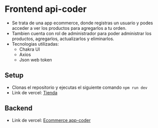 # Frontend api-coder
- Se trata de una app ecommerce, donde registras un usuario y podes acceder a ver los productos para agregarlos a tu orden.
- Tambien cuenta con rol de administrador para poder administrar los productos, agregarlos, actualizarlos y eliminarlos.
- Tecnologias utilizadas:
	- Chakra UI
	- Axios
	- Json web token

## Setup
- Clonas el repositorio y ejecutas el siguiente comando `npm run dev`
- Link de vercel: [Tienda ](https://frontend-api-coder.vercel.app/ "Tienda ")
## Backend
- Link de vercel: [Ecommerce app-coder](https://ecommerce-app-coder.vercel.app/ "Ecommerce app-coder")
